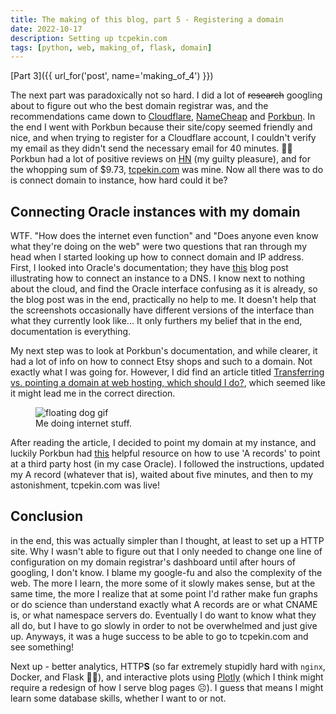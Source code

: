 ```yaml
---
title: The making of this blog, part 5 - Registering a domain
date: 2022-10-17
description: Setting up tcpekin.com
tags: [python, web, making_of, flask, domain]
---
```


[Part 3]({{ url_for('post', name='making_of_4') }})

The next part was paradoxically not so hard. I did a lot of ~~research~~
googling about to figure out who the best domain registrar was, and the
recommendations came down to
[Cloudflare](https://www.cloudflare.com/products/registrar/),
[NameCheap](https://www.namecheap.com/) and [Porkbun](https://porkbun.com/). In
the end I went with Porkbun because their site/copy seemed friendly and nice,
and when trying to register for a Cloudflare account, I couldn't verify my email
as they didn't send the necessary email for 40 minutes. 🤷‍♂️ Porkbun had a lot of
positive reviews on [HN](http://news.ycombinator.com) (my guilty pleasure), and
for the whopping sum of $9.73, [tcpekin.com](http://tcpekin.com) was mine. Now
all there was to do is connect domain to instance, how hard could it be?

## Connecting Oracle instances with my domain

WTF. "How does the internet even function" and "Does anyone even know what
they're doing on the web" were two questions that ran through my head when I
started looking up how to connect domain and IP address. First, I looked into
Oracle's documentation; they have
[this](https://blogs.oracle.com/cloud-infrastructure/post/bring-your-domain-name-to-oracle-cloud-infrastructures-edge-services)
blog post illustrating how to connect an instance to a DNS. I know next to
nothing about the cloud, and find the Oracle interface confusing as it is
already, so the blog post was in the end, practically no help to me. It doesn't
help that the screenshots occasionally have different versions of the interface
than what they currently look like... It only furthers my belief that in the
end, documentation is everything.

My next step was to look at Porkbun's documentation, and while clearer, it had a
lot of info on how to connect Etsy shops and such to a domain. Not exactly what
I was going for. However, I did find an article titled
[Transferring vs. pointing a domain at web hosting, which should I do?](https://kb.porkbun.com/article/172-transferring-vs-pointing-your-domain-at-web-hosting-which-should-i-do),
which seemed like it might lead me in the correct direction.

<figure>
<img async src="https://media3.giphy.com/media/SRx5tBBrTQOBi/giphy.gif?cid=ecf05e4768w2q7kua9gysiyboi0leyb8begs0vliwm0gxsbl&rid=giphy.gif" alt="floating dog gif">
<figcaption>Me doing internet stuff.</figcaption>
</figure>

After reading the article, I decided to point my domain at my instance, and
luckily Porkbun had
[this](https://kb.porkbun.com/article/54-how-to-use-a-records-to-point-your-domain-at-a-web-host)
helpful resource on how to use 'A records' to point at a third party host (in my
case Oracle). I followed the instructions, updated my A record (whatever that
is), waited about five minutes, and then to my astonishment, tcpekin.com was
live!

## Conclusion

in the end, this was actually simpler than I thought, at least to set up a HTTP
site. Why I wasn't able to figure out that I only needed to change one line of
configuration on my domain registrar's dashboard until after hours of googling,
I don't know. I blame my google-fu and also the complexity of the web. The more
I learn, the more some of it slowly makes sense, but at the same time, the more
I realize that at some point I'd rather make fun graphs or do science than
understand exactly what A records are or what CNAME is, or what namespace
servers do. Eventually I do want to know what they all do, but I have to go
slowly in order to not be overwhelmed and just give up. Anyways, it was a huge
success to be able to go to tcpekin.com and see something!

Next up - better analytics, HTTP**S** (so far extremely stupidly hard with
`nginx`, Docker, and Flask 🤦‍♂️), and interactive plots using
[Plotly](https://plotly.com/) (which I think might require a redesign of how I
serve blog pages ☹️). I guess that means I might learn some database skills,
whether I want to or not.
